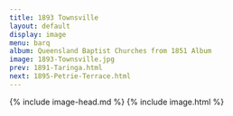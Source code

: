 ```yaml
---
title: 1893 Townsville
layout: default
display: image
menu: barq
album: Queensland Baptist Churches from 1851 Album
image: 1893-Townsville.jpg
prev: 1891-Taringa.html
next: 1895-Petrie-Terrace.html
---
```

{% include image-head.md %}
{% include image.html %}